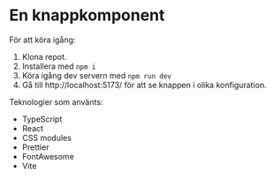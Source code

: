 # En knappkomponent

För att köra igång:

1. Klona repot.
2. Installera med `npm i`
3. Köra igång dev servern med `npm run dev`
4. Gå till http://localhost:5173/ för att se knappen i olika konfiguration.

Teknologier som använts:
- TypeScript
- React
- CSS modules
- Prettier
- FontAwesome
- Vite